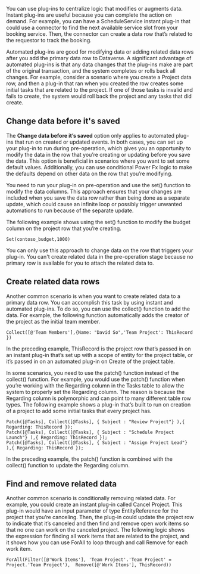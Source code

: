 You can use plug-ins to centralize logic that modifies or augments data. Instant plug-ins are useful because you can complete the action on demand. For example, you can have a ScheduleService instant plug-in that could use a connector to find the next available service slot from your booking service. Then, the connector can create a data row that’s related to the requestor to track the booking. 

Automated plug-ins are good for modifying data or adding related data rows after you add the primary data row to Dataverse. A significant advantage of automated plug-ins is that any data changes that the plug-ins make are part of the original transaction, and the system completes or rolls back all changes. For example, consider a scenario where you create a Project data row, and then a plug-in that ran when you created the row creates some initial tasks that are related to the project. If one of those tasks is invalid and fails to create, the system would roll back the project and any tasks that did create.

## Change data before it's saved

The **Change data before it’s saved** option only applies to automated plug-ins that run on created or updated events. In both cases, you can set up your plug-in to run during pre-operation, which gives you an opportunity to modify the data in the row that you’re creating or updating before you save the data. This option is beneficial in scenarios where you want to set some default values. Additionally, you can use conditional Power Fx logic to make the defaults depend on other data on the row that you’re modifying.

You need to run your plug-in on pre-operation and use the set() function to modify the data columns. This approach ensures that your changes are included when you save the data row rather than being done as a separate update, which could cause an infinite loop or possibly trigger unwanted automations to run because of the separate update.

The following example shows using the set() function to modify the budget column on the project row that you’re creating.

```
Set(contoso_budget,1000)
```

You can only use this approach to change data on the row that triggers your plug-in. You can't create related data in the pre-operation stage because no primary row is available for you to attach the related data to.

## Create related data rows

Another common scenario is when you want to create related data to a primary data row. You can accomplish this task by using instant and automated plug-ins. To do so, you can use the collect() function to add the data. For example, the following function automatically adds the creator of the project as the initial team member.

```
Collect([@'Team Members'],{Name: "David So",'Team Project': ThisRecord })
```

In the preceding example, ThisRecord is the project row that’s passed in on an instant plug-in that’s set up with a scope of entity for the project table, or it’s passed in on an automated plug-in on Create of the project table.

In some scenarios, you need to use the patch() function instead of the collect() function. For example, you would use the patch() function when you’re working with the Regarding column in the Tasks table to allow the system to properly set the Regarding column. The reason is because the Regarding column is polymorphic and can point to many different table row types. The following example shows a plug-in that’s built to run on creation of a project to add some initial tasks that every project has.

```
Patch([@Tasks], Collect([@Tasks], { Subject : "Review Project"} ),{ Regarding: ThisRecord });
Patch([@Tasks], Collect([@Tasks], { Subject : "Schedule Project Launch"} ),{ Regarding: ThisRecord });
Patch([@Tasks], Collect([@Tasks], { Subject : "Assign Project Lead"} ),{ Regarding: ThisRecord });
```

In the preceding example, the patch() function is combined with the collect() function to update the Regarding column.

## Find and remove related data

Another common scenario is conditionally removing related data. For example, you could create an instant plug-in called Cancel Project. This plug-in would have an input parameter of type EntityReference for the project that you’re canceling. Then, the plug-in could update the project row to indicate that it’s canceled and then find and remove open work items so that no one can work on the canceled project. The following logic shows the expression for finding all work items that are related to the project, and it shows how you can use ForAll to loop through and call Remove for each work item.

```
ForAll(Filter([@'Work Items'], 'Team Project'.'Team Project' = Project.'Team Project'),  Remove([@'Work Items'], ThisRecord))
```
